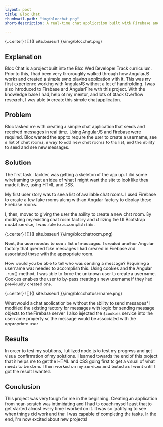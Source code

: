 ```yaml
---
layout: post
title: Bloc Chat
thumbnail-path: "img/blocchat.png"
short-description: A real-time chat application built with Firebase and AngularJS.

---
```


{:.center}
![]({{ site.baseurl }}/img/blocchat.png)

## Explanation

Bloc Chat is a project built into the Bloc Wed Developer Track curriculum. Prior to this, I had been very throroughly walked through how AngularJS works and created a simple song playing application with it. This was my first experience working with AngularJS without a lot of handholding. I was also introduced to Firebase and AngularFire with this project. With the knowledge base I had, help of my mentor, and lots of Stack Overflow research, I was able to create this simple chat application.

## Problem

Bloc tasked me with creating a simple chat application that sends and received messages in real time. Using AngularJS and Firebase were required. Bloc wanted the app to require the user to create a username, see a list of chat rooms, a way to add new chat rooms to the list, and the ability to send and see new messages.

## Solution

The first task I tackled was getting a skeleton of the app up. I did some wireframing to get an idea of what I might want the site to look like then made it live, using HTML and CSS. 

My first user story was to see a list of available chat rooms. I used Firebase to create a few fake rooms along with an Angular factory to display these Firebase rooms.

I, then, moved to giving the user the ability to create a new chat room. By modifying my existing chat room factory and utilizing the UI Bootstrap modal service, I was able to accomplish this. 

{:.center}
![]({{ site.baseurl }}/img/blocchatroom.png)


Next, the user needed to see a list of messages. I created another Angular factory that queried fake messages I had created in Firebase and associated those with the appropriate room.

How would you be able to tell who was sending a message? Requiring a username was needed to accomplish this. Using cookies and the Angular `.run()` method, I was able to force the unknown user to create a username. Cookies enables the user to by-pass creating a new username if they had previously created one. 

{:.center}
![]({{ site.baseurl }}/img/blocchatusername.png)


What would a chat application be without the ability to send messages? I modified the existing factory for messages with logic for sending message objects to the Firebase server. I also injected the `$cookies` service into the username property so the message would be associated with the appropriate user. 

## Results

In order to test my solutions, I utilized node.js to test my progress and get visual confirmation of my solutions. I learned towards the end of this project that it helps me to get the HTML and CSS going first to get a visual of what needs to be done. I then worked on my services and tested as I went until I got the result I wanted. 

## Conclusion

This project was very tough for me in the beginning. Creating an application from near-scratch was intimidating and I had to coach myself past that to get started almost every time I worked on it. It was so gratifying to see when things did work and that I was capable of completing the tasks. In the end, I'm now excited about new projects!